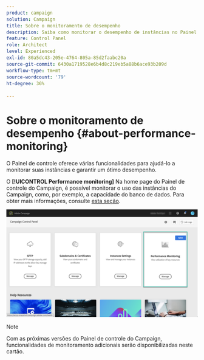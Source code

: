 ```yaml
---
product: campaign
solution: Campaign
title: Sobre o monitoramento de desempenho
description: Saiba como monitorar o desempenho de instâncias no Painel de controle do Campaign
feature: Control Panel
role: Architect
level: Experienced
exl-id: 80a5dc43-205e-4764-805a-85d2faabc20a
source-git-commit: 6430a1719528e6b4d8c219eb5a88b6ace93b209d
workflow-type: tm+mt
source-wordcount: '79'
ht-degree: 36%

---
```


# Sobre o monitoramento de desempenho {#about-performance-monitoring}

O Painel de controle oferece várias funcionalidades para ajudá-lo a monitorar suas instâncias e garantir um ótimo desempenho.

O **[!UICONTROL Performance monitoring]** Na home page do Painel de controle do Campaign, é possível monitorar o uso das instâncias do Campaign, como, por exemplo, a capacidade do banco de dados. Para obter mais informações, consulte [esta seção](../../performance-monitoring/using/database-monitoring.md).

![](assets/performance_card.png)

>[!NOTE]
>
>Com as próximas versões do Painel de controle do Campaign, funcionalidades de monitoramento adicionais serão disponibilizadas neste cartão.

